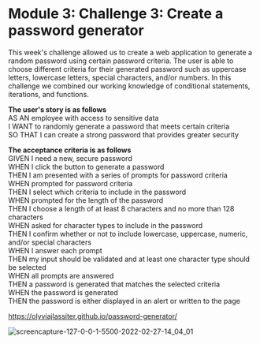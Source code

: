 # Module 3: Challenge 3: Create a password generator

This week's challenge allowed us to create a web application to generate a random password using certain password criteria. The user is able to choose different criteria for their generated password such as uppercase letters, lowercase letters, special characters, and/or numbers. In this challenge we combined our working knowledge of conditional statements, iterations, and functions. 

<b>The user's story is as follows</b><br>
AS AN employee with access to sensitive data<br>
I WANT to randomly generate a password that meets certain criteria<br>
SO THAT I can create a strong password that provides greater security<br>

<b>The acceptance criteria is as follows</b><br>
GIVEN I need a new, secure password<br>
WHEN I click the button to generate a password<br>
THEN I am presented with a series of prompts for password criteria<br>
WHEN prompted for password criteria<br>
THEN I select which criteria to include in the password<br>
WHEN prompted for the length of the password<br>
THEN I choose a length of at least 8 characters and no more than 128 characters<br>
WHEN asked for character types to include in the password<br>
THEN I confirm whether or not to include lowercase, uppercase, numeric, and/or special characters<br>
WHEN I answer each prompt<br>
THEN my input should be validated and at least one character type should be selected<br>
WHEN all prompts are answered<br>
THEN a password is generated that matches the selected criteria<br>
WHEN the password is generated<br>
THEN the password is either displayed in an alert or written to the page<br>

 https://olyviajlassiter.github.io/password-generator/

![screencapture-127-0-0-1-5500-2022-02-27-14_04_01](https://user-images.githubusercontent.com/97003486/155898120-0bc83a2c-1d43-4f93-9262-63027fcfe835.png)
